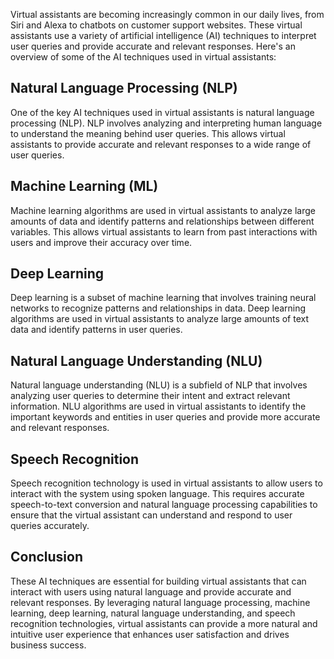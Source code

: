 

Virtual assistants are becoming increasingly common in our daily lives, from Siri and Alexa to chatbots on customer support websites. These virtual assistants use a variety of artificial intelligence (AI) techniques to interpret user queries and provide accurate and relevant responses. Here's an overview of some of the AI techniques used in virtual assistants:

Natural Language Processing (NLP)
---------------------------------

One of the key AI techniques used in virtual assistants is natural language processing (NLP). NLP involves analyzing and interpreting human language to understand the meaning behind user queries. This allows virtual assistants to provide accurate and relevant responses to a wide range of user queries.

Machine Learning (ML)
---------------------

Machine learning algorithms are used in virtual assistants to analyze large amounts of data and identify patterns and relationships between different variables. This allows virtual assistants to learn from past interactions with users and improve their accuracy over time.

Deep Learning
-------------

Deep learning is a subset of machine learning that involves training neural networks to recognize patterns and relationships in data. Deep learning algorithms are used in virtual assistants to analyze large amounts of text data and identify patterns in user queries.

Natural Language Understanding (NLU)
------------------------------------

Natural language understanding (NLU) is a subfield of NLP that involves analyzing user queries to determine their intent and extract relevant information. NLU algorithms are used in virtual assistants to identify the important keywords and entities in user queries and provide more accurate and relevant responses.

Speech Recognition
------------------

Speech recognition technology is used in virtual assistants to allow users to interact with the system using spoken language. This requires accurate speech-to-text conversion and natural language processing capabilities to ensure that the virtual assistant can understand and respond to user queries accurately.

Conclusion
----------

These AI techniques are essential for building virtual assistants that can interact with users using natural language and provide accurate and relevant responses. By leveraging natural language processing, machine learning, deep learning, natural language understanding, and speech recognition technologies, virtual assistants can provide a more natural and intuitive user experience that enhances user satisfaction and drives business success.
